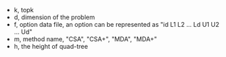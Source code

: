 - k, topk
- d, dimension of the problem
- f, option data file, an option can be represented as "id L1 L2 ... Ld U1 U2 ... Ud"
- m, method name, "CSA", "CSA+", "MDA", "MDA+"
- h, the height of quad-tree